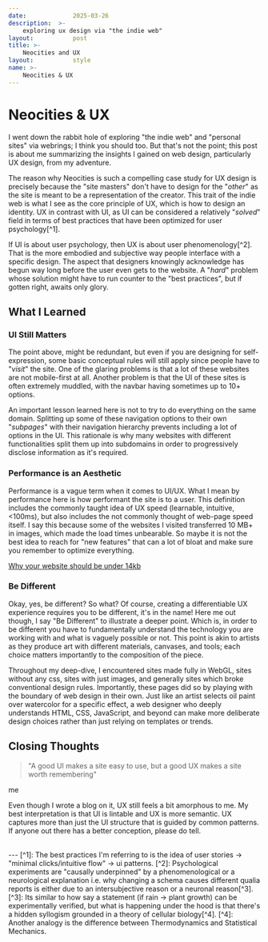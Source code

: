```yaml
---
date:             2025-03-26
description:  >-
    exploring ux design via "the indie web"
layout:           post
title: >-
    Neocities and UX
layout:           style
name: >-
    Neocities & UX
---
```


# Neocities & UX

I went down the rabbit hole of exploring "the indie web" and "personal sites" via webrings; I think you should too. But that's not the point; this post is about me summarizing the insights I gained on web design, particularly UX design, from my adventure.

The reason why Neocities is such a compelling case study for UX design is precisely because the "site masters" don't have to design for the "*other*" as the site is meant to be a representation of the creator. This trait of the indie web is what I see as the core principle of UX, which is how to design an identity. UX in contrast with UI, as UI can be considered a relatively "*solved*" field in terms of best practices that have been optimized for user psychology[^1].

If UI is about user psychology, then UX is about user phenomenology[^2]. That is the more embodied and subjective way people interface with a specific design. The aspect that designers knowingly acknowledge has begun way long before the user even gets to the website. A "*hard*" problem whose solution might have to run counter to the "best practices", but if gotten right, awaits only glory.

## What I Learned

### UI Still Matters

The point above, might be redundant, but even if you are designing for self-expression, some basic conceptual rules will still apply since people have to "*visit*" the site. One of the glaring problems is that a lot of these websites are not mobile-first at all. Another problem is that the UI of these sites is often extremely muddled, with the navbar having sometimes up to 10+ options.

An important lesson learned here is not to try to do everything on the same domain. Splitting up some of these navigation options to their own "*subpages*" with their navigation hierarchy prevents including a lot of options in the UI. This rationale is why many websites with different functionalities split them up into subdomains in order to progressively disclose information as it's required.

### Performance is an Aesthetic

Performance is a vague term when it comes to UI/UX. What I mean by performance here is how performant the site is to a user. This definition includes the commonly taught idea of UX speed (learnable, intuitive, <100ms), but also includes the not commonly thought of web-page speed itself. I say this because some of the websites I visited transferred 10 MB+ in images, which made the load times unbearable. So maybe it is not the best idea to reach for "new features" that can a lot of bloat and make sure you remember to optimize everything.

[Why your website should be under 14kb](https://endtimes.dev/why-your-website-should-be-under-14kb-in-size/)

### Be Different

Okay, yes, be different? So what? Of course, creating a differentiable UX experience requires you to be different, it's in the name! Here me out though, I say "Be Different" to illustrate a deeper point. Which is, in order to be different you have to fundamentally understand the technology you are working with and what is vaguely possible or not. This point is akin to artists as they produce art with different materials, canvases, and tools; each choice matters importantly to the composition of the piece.

Throughout my deep-dive, I encountered sites made fully in WebGL, sites without any css, sites with just images, and generally sites which broke conventional design rules. Importantly, these pages did so by playing with the boundary of web design in their own. Just like an artist selects oil paint over watercolor for a specific effect, a web designer who deeply understands HTML, CSS, JavaScript, and beyond can make more deliberate design choices rather than just relying on templates or trends.

## Closing Thoughts

> "A good UI makes a site easy to use, but a good UX makes a site worth remembering"
<figcaption class="blockquote-footer">me</figcaption>

Even though I wrote a blog on it, UX still feels a bit amorphous to me. My best interpretation is that UI is lintable and UX is more semantic. UX captures more than just the UI structure that is guided by common patterns. If anyone out there has a better conception, please do tell.

<br/>
---
[^1]: The best practices I'm referring to is the idea of user stories -> "minimal clicks/intuitive flow" -> ui patterns.
[^2]: Psychological experiments are "causally underpinned" by a phenomenological or a neurological explanation i.e. why changing a schema causes different qualia reports is either due to an intersubjective reason or a neuronal reason[^3].
[^3]: Its similar to how say a statement (if rain -> plant growth) can be experimentally verified, but what is happening under the hood is that there's a hidden syllogism grounded in a theory of cellular biology[^4].
[^4]: Another analogy is the difference between Thermodynamics and Statistical Mechanics.
